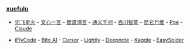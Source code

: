 ### **[xuefulu](http://xuefulu.com/)**

+ [讯飞星火](https://xinghuo.xfyun.cn/desk) - [文心一言](https://yiyan.baidu.com/) - [智谱清言](https://chatglm.cn/) - [通义千问](https://qianwen.aliyun.com/) - [百川智能](https://chat.baichuan-ai.com/) - [昆仑万维](https://search.tiangong.cn/) - [Poe](https://poe.com) - [Claude](https://claude.ai/)

+ [iFlyCode](https://iflycode.xfyun.cn/) - [Bito AI](https://alpha.bito.co/bitoai/) - [Cursor](https://www.cursor.so/) - [Lightly](https://lightly.teamcode.com/login) - [Deepnote](https://deepnote.com/sign-in) - [Kaggle](https://www.kaggle.com/) - [EasySpider](https://www.easyspider.cn/)
